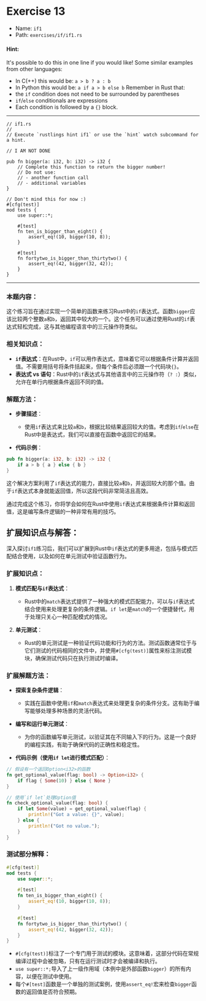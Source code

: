 # Exercise 13

- Name: ```if1```
- Path: ```exercises/if/if1.rs```
#### Hint: 

It's possible to do this in one line if you would like! Some similar examples from other languages:
- In C(++) this would be: `a > b ? a : b`
- In Python this would be:  `a if a > b else b`
Remember in Rust that:
- the `if` condition does not need to be surrounded by parentheses
- `if`/`else` conditionals are expressions
- Each condition is followed by a `{}` block.


---



```rust,editable
// if1.rs
//
// Execute `rustlings hint if1` or use the `hint` watch subcommand for a hint.

// I AM NOT DONE

pub fn bigger(a: i32, b: i32) -> i32 {
    // Complete this function to return the bigger number!
    // Do not use:
    // - another function call
    // - additional variables
}

// Don't mind this for now :)
#[cfg(test)]
mod tests {
    use super::*;

    #[test]
    fn ten_is_bigger_than_eight() {
        assert_eq!(10, bigger(10, 8));
    }

    #[test]
    fn fortytwo_is_bigger_than_thirtytwo() {
        assert_eq!(42, bigger(32, 42));
    }
}

```

---

### 本题内容：

这个练习旨在通过实现一个简单的函数来练习Rust中的`if`表达式。函数`bigger`应该比较两个整数`a`和`b`，返回其中较大的一个。这个任务可以通过使用Rust的`if`表达式轻松完成，这与其他编程语言中的三元操作符类似。

### 相关知识点：

- **`if`表达式**：在Rust中，`if`可以用作表达式，意味着它可以根据条件计算并返回值。不需要用括号将条件括起来，但每个条件后必须跟一个代码块`{}`。
- **表达式 vs 语句**：Rust中的`if`表达式与其他语言中的三元操作符（`? :`）类似，允许在单行内根据条件返回不同的值。

### 解题方法：

- **步骤描述**：
  - 使用`if`表达式来比较`a`和`b`，根据比较结果返回较大的值。考虑到`if`/`else`在Rust中是表达式，我们可以直接在函数中返回它的结果。

- **代码示例**：
  

```rust
pub fn bigger(a: i32, b: i32) -> i32 {
    if a > b { a } else { b }
}
```
这个解决方案利用了`if`表达式的能力，直接比较`a`和`b`，并返回较大的那个值。由于`if`表达式本身就能返回值，所以这段代码非常简洁且高效。

通过完成这个练习，你将学会如何在Rust中使用`if`表达式来根据条件计算和返回值，这是编写条件逻辑的一种非常有用的技巧。

## 扩展知识点与解答：

深入探讨`if1`练习后，我们可以扩展到Rust中`if`表达式的更多用途，包括与模式匹配结合使用，以及如何在单元测试中验证函数行为。

### 扩展知识点：

1. **模式匹配与`if`表达式**：
   - Rust中的`match`表达式提供了一种强大的模式匹配能力，可以与`if`表达式结合使用来处理更复杂的条件逻辑。`if let`是`match`的一个便捷替代，用于处理只关心一种匹配模式的情况。

2. **单元测试**：
   - Rust的单元测试是一种验证代码功能和行为的方法。测试函数通常位于与它们测试的代码相同的文件中，并使用`#[cfg(test)]`属性来标注测试模块，确保测试代码只在执行测试时编译。

### 扩展解题方法：

- **探索复杂条件逻辑**：
  
  - 实践在函数中使用`if`和`match`表达式来处理更复杂的条件分支。这有助于编写能够处理多种场景的灵活代码。
  
- **编写和运行单元测试**：
  - 为你的函数编写单元测试，以验证其在不同输入下的行为。这是一个良好的编程实践，有助于确保代码的正确性和稳定性。

- **代码示例（使用`if let`进行模式匹配）**：
  

```rust
// 假设有一个返回Option<i32>的函数
fn get_optional_value(flag: bool) -> Option<i32> {
    if flag { Some(10) } else { None }
}

// 使用`if let`处理Option值
fn check_optional_value(flag: bool) {
    if let Some(value) = get_optional_value(flag) {
        println!("Got a value: {}", value);
    } else {
        println!("Got no value.");
    }
}
```

### 测试部分解释：

```rust
#[cfg(test)]
mod tests {
    use super::*;

    #[test]
    fn ten_is_bigger_than_eight() {
        assert_eq!(10, bigger(10, 8));
    }

    #[test]
    fn fortytwo_is_bigger_than_thirtytwo() {
        assert_eq!(42, bigger(32, 42));
    }
}
```
- `#[cfg(test)]`标注了一个专门用于测试的模块。这意味着，这部分代码在常规编译过程中会被忽略，只有在运行测试时才会被编译和执行。
- `use super::*;`导入了上一级作用域（本例中是外部函数`bigger`）的所有内容，以便在测试中使用。
- 每个`#[test]`函数是一个单独的测试案例，使用`assert_eq!`宏来检查`bigger`函数的返回值是否符合预期。
